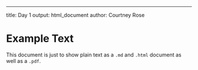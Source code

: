 ---
title: Day 1
output: html_document
author: Courtney Rose

# Example Text

This document is just to show plain text as a `.md` and `.html` document as well as a `.pdf`.
